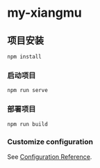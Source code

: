# my-xiangmu

## 项目安装
```
npm install
```

### 启动项目
```
npm run serve
```

### 部署项目
```
npm run build
```

### Customize configuration
See [Configuration Reference](https://cli.vuejs.org/config/).
